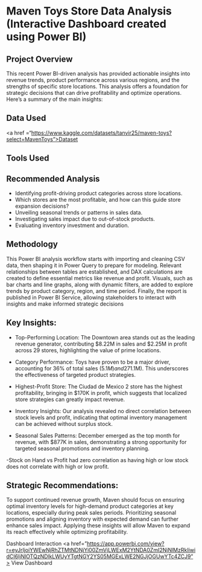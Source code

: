 
# Maven Toys Store Data Analysis (Interactive Dashboard created using Power BI)

## Project Overview

This recent Power BI-driven analysis has provided actionable insights into revenue trends, product performance across various regions, and the strengths of specific store locations. This analysis offers a foundation for strategic decisions that can drive profitability and optimize operations. Here’s a summary of the main insights:

## Data Used 
<a href =“https://www.kaggle.com/datasets/tanvir25/maven-toys?select=MavenToys”>Dataset<a/>

## Tools Used

## Recommended Analysis
- Identifying profit-driving product categories across store locations.
- Which stores are the most profitable, and how can this guide store expansion decisions?
- Unveiling seasonal trends or patterns in sales data.
- Investigating sales impact due to out-of-stock products.
- Evaluating inventory investment and duration. 

## Methodology
This Power BI analysis workflow starts with importing and cleaning CSV data, then shaping it in Power Query to prepare for modeling. Relevant relationships between tables are established, and DAX calculations are created to define essential metrics like revenue and profit. Visuals, such as bar charts and line graphs, along with dynamic filters, are added to explore trends by product category, region, and time period. Finally, the report is published in Power BI Service, allowing stakeholders to interact with insights and make informed strategic decisions

## Key Insights:
- Top-Performing Location: The Downtown area stands out as the leading revenue generator, contributing $8.22M in sales and $2.25M in profit across 29 stores, highlighting the value of prime locations.

- Category Performance: Toys have proven to be a major driver, accounting for 36% of total sales ($5.1M) and 27% of profit ($1.1M). This underscores the effectiveness of targeted product strategies.

- Highest-Profit Store: The Ciudad de Mexico 2 store has the highest profitability, bringing in $170K in profit, which suggests that localized store strategies can greatly impact revenue.

- Inventory Insights: Our analysis revealed no direct correlation between stock levels and profit, indicating that optimal inventory management can be achieved without surplus stock.

- Seasonal Sales Patterns: December emerged as the top month for revenue, with $877K in sales, demonstrating a strong opportunity for targeted seasonal promotions and inventory planning.

-Stock on Hand vs Profit had zero correlation as having high or low stock does not correlate with high or low profit.


## Strategic Recommendations:
To support continued revenue growth, Maven should focus on ensuring optimal inventory levels for high-demand product categories at key locations, especially during peak sales periods. Prioritizing seasonal promotions and aligning inventory with expected demand can further enhance sales impact. Applying these insights will allow Maven to expand its reach effectively while optimizing profitability.

Dashboard Interaction 
<a href=”https://app.powerbi.com/view?r=eyJrIjoiYWEwNjRhZTMtNDNjYi00ZmVjLWExM2YtNDA0ZmI2NjNlMzRkIiwidCI6IjNlOTQzNDlkLWUyYTgtNGY2YS05MGExLWE2NGJjOGUwYTc4ZCJ9”> View Dashboard </a>

